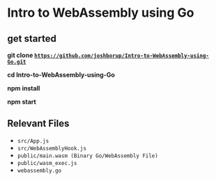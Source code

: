 # Intro to WebAssembly using Go

## get started

**git clone [`https://github.com/joshborup/Intro-to-WebAssembly-using-Go.git`](https://github.com/joshborup/Intro-to-WebAssembly-using-Go.git)**

**cd Intro-to-WebAssembly-using-Go**

**npm install**

**npm start**

## Relevant Files

- `src/App.js`
- `src/WebAssemblyHook.js`
- `public/main.wasm (Binary Go/WebAssembly File)`
- `public/wasm_exec.js`
- `webassembly.go`
